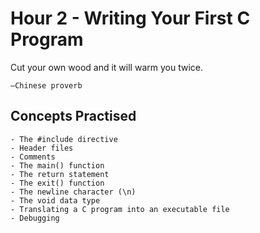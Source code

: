 # Hour 2 - Writing Your First C Program

Cut your own wood and it will warm you twice.
        
    —Chinese proverb 

## Concepts Practised 

    - The #include directive
    - Header files
    - Comments
    - The main() function
    - The return statement
    - The exit() function
    - The newline character (\n)
    - The void data type
    - Translating a C program into an executable file
    - Debugging